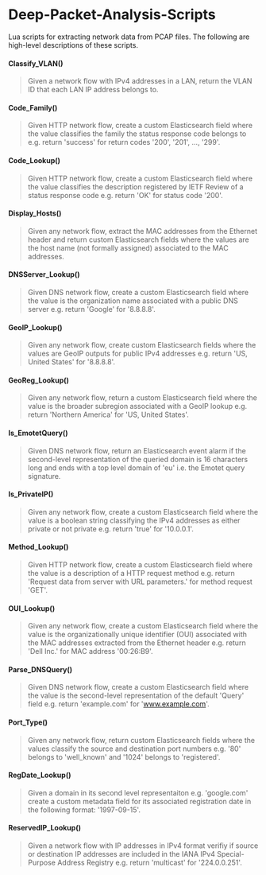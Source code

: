 # Deep-Packet-Analysis-Scripts
Lua scripts for extracting network data from PCAP files. The following are high-level descriptions of these scripts.
  
#### Classify_VLAN()
> Given a network flow with IPv4 addresses in a LAN, return the VLAN ID that each LAN IP address belongs to.
  
#### Code_Family()
> Given HTTP network flow, create a custom Elasticsearch field where the value classifies the family the status response code belongs to e.g. return 'success' for return codes '200', '201', ..., '299'.
  
#### Code_Lookup()
> Given HTTP network flow, create a custom Elasticsearch field where the value classifies the description registered by IETF Review of a status response code e.g. return 'OK' for status code '200'.

#### Display_Hosts()
> Given any network flow, extract the MAC addresses from the Ethernet header and return custom Elasticsearch fields where the values are the host name (not formally assigned) associated to the MAC addresses.	

#### DNSServer_Lookup()
> Given DNS network flow, create a custom Elasticsearch field where the value is the organization name associated with a public DNS server e.g. return 'Google' for '8.8.8.8'.

#### GeoIP_Lookup()
> Given any network flow, create custom Elasticsearch fields where the values are GeoIP outputs for public IPv4 addresses e.g. return 'US, United States' for '8.8.8.8'.

#### GeoReg_Lookup()
> Given any network flow, return a custom Elasticsearch field where the value is the broader subregion associated with a GeoIP lookup e.g. return 'Northern America' for 'US, United States'.

#### Is_EmotetQuery()
> Given DNS network flow, return an Elasticsearch event alarm if the second-level representation of the queried domain is 16 characters long and ends with a top level domain of 'eu' i.e. the Emotet query signature.

#### Is_PrivateIP()
> Given any network flow, create a custom Elasticsearch field where the value is a boolean string classifying the IPv4 addresses as either private or not private e.g. return 'true' for '10.0.0.1'.

#### Method_Lookup()
> Given HTTP network flow, create a custom Elasticsearch field where the value is a description of a HTTP request method e.g. return 'Request data from server with URL parameters.' for method request 'GET'.

#### OUI_Lookup()
> Given any network flow, create a custom Elasticsearch field where the value is the organizationally unique identifier (OUI) associated with the MAC addresses extracted from the Ethernet header e.g. return 'Dell Inc.' for MAC address '00:26:B9'.

#### Parse_DNSQuery()
> Given DNS network flow, create a custom Elasticsearch field where the value is the second-level representation of the default 'Query' field e.g. return 'example.com' for 'www.example.com'.

#### Port_Type()
> Given any network flow, return custom Elasticsearch fields where the values classify the source and destination port numbers e.g. '80' belongs to 'well_known' and '1024' belongs to 'registered'.

#### RegDate_Lookup()
> Given a domain in its second level representaiton e.g. 'google.com' create a custom metadata field for its associated registration date in the following format: '1997-09-15'.

#### ReservedIP_Lookup()
> Given a network flow with IP addresses in IPv4 format verifiy if source or destination IP addresses are included in the IANA IPv4 Special-Purpose Address Registry e.g. return 'multicast' for '224.0.0.251'.
